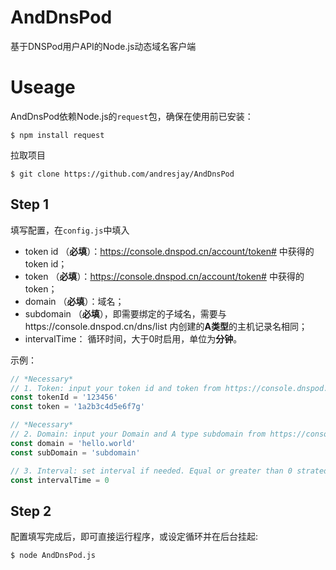 # AndDnsPod
基于DNSPod用户API的Node.js动态域名客户端

# Useage
AndDnsPod依赖Node.js的`request`包，确保在使用前已安装：
```
$ npm install request
```

拉取项目
```
$ git clone https://github.com/andresjay/AndDnsPod
```

## Step 1
填写配置，在`config.js`中填入
  * token id （**必填**）：https://console.dnspod.cn/account/token# 中获得的token id；
  * token （**必填**）：https://console.dnspod.cn/account/token# 中获得的token；
  * domain （**必填**）：域名；
  * subdomain （**必填**），即需要绑定的子域名，需要与https://console.dnspod.cn/dns/list 内创建的**A类型**的主机记录名相同；
  * intervalTime： 循环时间，大于0时启用，单位为**分钟**。
  
示例：
```JavaScript
// *Necessary*
// 1. Token: input your token id and token from https://console.dnspod.cn/account/token#
const tokenId = '123456'
const token = '1a2b3c4d5e6f7g'

// *Necessary*
// 2. Domain: input your Domain and A type subdomain from https://console.dnspod.cn/dns/list
const domain = 'hello.world'
const subDomain = 'subdomain'

// 3. Interval: set interval if needed. Equal or greater than 0 strated. Units: minutes.
const intervalTime = 0
```

## Step 2

配置填写完成后，即可直接运行程序，或设定循环并在后台挂起:
```
$ node AndDnsPod.js
```
